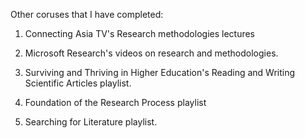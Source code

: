 Other coruses that I have completed:

1. Connecting Asia TV's Research methodologies lectures

2. Microsoft Research's videos on research and methodologies.

3. Surviving and Thriving in Higher Education's Reading and Writing Scientific Articles playlist.

4. Foundation of the Research Process playlist

5. Searching for Literature playlist.

